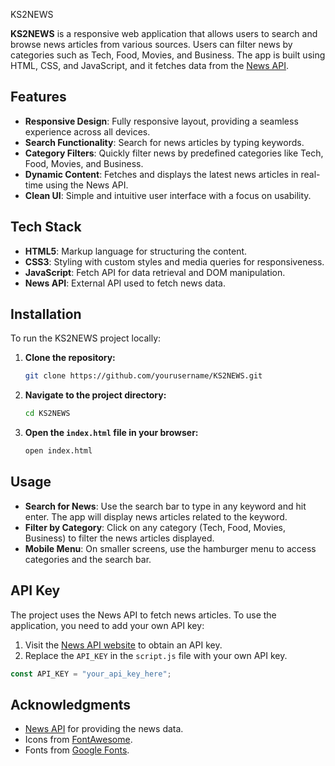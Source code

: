  KS2NEWS

**KS2NEWS** is a responsive web application that allows users to search and browse news articles from various sources. Users can filter news by categories such as Tech, Food, Movies, and Business. The app is built using HTML, CSS, and JavaScript, and it fetches data from the [News API](https://newsapi.org/).

## Features

- **Responsive Design**: Fully responsive layout, providing a seamless experience across all devices.
- **Search Functionality**: Search for news articles by typing keywords.
- **Category Filters**: Quickly filter news by predefined categories like Tech, Food, Movies, and Business.
- **Dynamic Content**: Fetches and displays the latest news articles in real-time using the News API.
- **Clean UI**: Simple and intuitive user interface with a focus on usability.

## Tech Stack

- **HTML5**: Markup language for structuring the content.
- **CSS3**: Styling with custom styles and media queries for responsiveness.
- **JavaScript**: Fetch API for data retrieval and DOM manipulation.
- **News API**: External API used to fetch news data.

## Installation

To run the KS2NEWS project locally:

1. **Clone the repository:**

   ```bash
   git clone https://github.com/yourusername/KS2NEWS.git
   ```

2. **Navigate to the project directory:**

   ```bash
   cd KS2NEWS
   ```

3. **Open the `index.html` file in your browser:**

   ```bash
   open index.html
   ```

## Usage

- **Search for News**: Use the search bar to type in any keyword and hit enter. The app will display news articles related to the keyword.
- **Filter by Category**: Click on any category (Tech, Food, Movies, Business) to filter the news articles displayed.
- **Mobile Menu**: On smaller screens, use the hamburger menu to access categories and the search bar.

## API Key

The project uses the News API to fetch news articles. To use the application, you need to add your own API key:

1. Visit the [News API website](https://newsapi.org/) to obtain an API key.
2. Replace the `API_KEY` in the `script.js` file with your own API key.

```javascript
const API_KEY = "your_api_key_here";
```
## Acknowledgments

- [News API](https://newsapi.org/) for providing the news data.
- Icons from [FontAwesome](https://fontawesome.com/).
- Fonts from [Google Fonts](https://fonts.google.com/).
